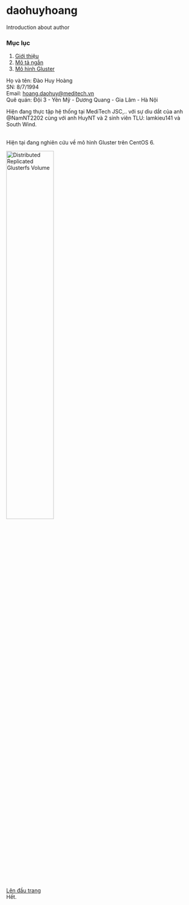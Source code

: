 # daohuyhoang
Introduction about author<br>

<h3 name="top">Mục lục</h3>
<ol>
  <li><a href="#intro">Giới thiệu</a></li>
  <li><a href="#des">Mô tả ngắn</a></li>
  <li><a href="#gluster">Mô hình Gluster</a></li>
</ol>

<p name="intro">
Họ và tên: Đào Huy Hoàng<br>
SN: 8/7/1994<br>
Email: <a href="mailto:hoang.daohuy@meditech.vn?Subject=Xin_Chào" target="_top">hoang.daohuy@meditech.vn</a><br>
Quê quán: Đội 3 - Yên Mỹ - Dương Quang - Gia Lâm - Hà Nội<br></p>
<p name="des">Hiện đang thực tập hệ thống tại MediTech JSC,.. với sự dìu dắt của anh @NamNT2202 cùng với anh HuyNT và 2 sinh viên TLU: lamkieu141 và South Wind.</p><br>
Hiện tại đang nghiên cứu về mô hình Gluster trên CentOS 6.

<img name="gluster" src="http://www.gluster.org/community/documentation/images/2/21/Distributed-Replicated-volume.png" alt="Distributed Replicated Glusterfs Volume" height="50%" width="50%"> <br>
<a href="#top">Lên đầu trang</a><br>
Hết.
